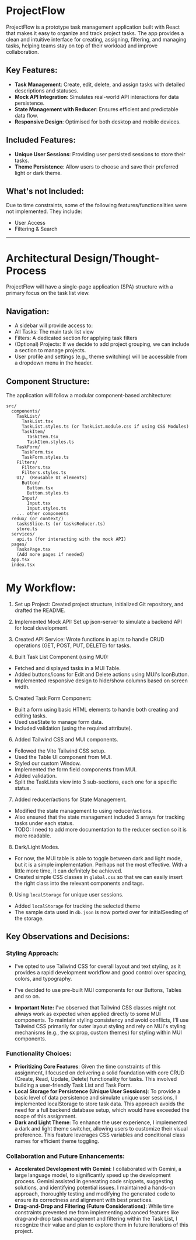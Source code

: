# ProjectFlow

ProjectFlow is a prototype task management application built with React that makes it easy to organize and track project tasks. The app provides a clean and intuitive interface for creating, assigning, filtering, and managing tasks, helping teams stay on top of their workload and improve collaboration. 

## Key Features:

- **Task Management**: Create, edit, delete, and assign tasks with detailed descriptions and statuses.
- **Mock API Integration**: Simulates real-world API interactions for data persistence.
- **State Management with Reducer**: Ensures efficient and predictable data flow.
- **Responsive Design**: Optimised for both desktop and mobile devices.

## Included Features:
- **Unique User Sessions**:  Providing user persisted sessions to store their tasks.
- **Theme Persistence**: Allow users to choose and save their preferred light or dark theme.

## What's not Included:

Due to time constraints, some of the following features/functionalities were not implemented. They include:
- User Access
- Filtering & Search

---

# Architectural Design/Thought-Process

ProjectFlow will have a single-page application (SPA) structure with a primary focus on the task list view. 


## Navigation:

- A sidebar will provide access to:
- All Tasks: The main task list view
- Filters: A dedicated section for applying task filters
- (Optional) Projects:  If we decide to add project grouping, we can include a section to manage projects.
- User profile and settings (e.g., theme switching) will be accessible from a dropdown menu in the header.

## Component Structure:

The application will follow a modular component-based architecture:

```
src/
  components/
    TaskList/
      TaskList.tsx
      TaskList.styles.ts (or TaskList.module.css if using CSS Modules)
      TaskItem/
        TaskItem.tsx 
        TaskItem.styles.ts
    TaskForm/
      TaskForm.tsx
      TaskForm.styles.ts
    Filters/
      Filters.tsx
      Filters.styles.ts
    UI/  (Reusable UI elements)
      Button/ 
        Button.tsx
        Button.styles.ts
      Input/
        Input.tsx
        Input.styles.ts
    ... other components
  redux/ (or context/)
    tasksSlice.ts (or tasksReducer.ts)
    store.ts
  services/ 
    api.ts (for interacting with the mock API)
  pages/ 
    TasksPage.tsx  
    (Add more pages if needed)
  App.tsx
  index.tsx
```

# My Workflow:

1. Set up Project: Created project structure, initialized Git repository, and drafted the README.

2. Implemented Mock API: Set up json-server to simulate a backend API for local development.

3. Created API Service:  Wrote functions in api.ts to handle CRUD operations (GET, POST, PUT, DELETE) for tasks.

4. Built Task List Component (using MUI): 

  - Fetched and displayed tasks in a MUI Table.
  - Added buttons/icons for Edit and Delete actions using MUI's IconButton.
  - Implemented responsive design to hide/show columns based on screen width.

5. Created Task Form Component:

  - Built a form using basic HTML elements to handle both creating and editing tasks.
  - Used useState to manage form data. 
  - Included validation (using the required attribute).

6. Added Tailwind CSS and MUI components.

  - Followed the Vite Tailwind CSS setup.
  - Used the Table UI component from MUI.
  - Styled our custom Window.
  - Implemented the form field components from MUI.
  - Added validation.
  - Split the TaskLists view into 3 sub-sections, each one for a specific status.

7. Added reducer/actions for State Management.
   
  - Modified the state management to using reducer/actions.
  - Also ensured that the state management included 3 arrays for tracking tasks under each status.
  - TODO: I need to add more documentation to the reducer section so it is more readable.

8. Dark/Light Modes.

  - For now, the MUI table is able to toggle between dark and light mode, but it is a simple implementation. Perhaps not the most effective. With a little more time, it can definitely be achieved.
  - Created simple CSS classes in `global.css` so that we can easily insert the right class into the relevant components and tags.

9.  Using `localStorage` for unique user sessions.

  - Added `localStorage` for tracking the selected theme
  - The sample data used in `db.json` is now ported over for initialSeeding of the storage.


## Key Observations and Decisions:

### Styling Approach:

- I've opted to use Tailwind CSS for overall layout and text styling, as it provides a rapid development workflow and good control over spacing, colors, and typography.
- I've decided to use pre-built MUI components for our Buttons, Tables and so on.

- **Important Note:** I've observed that Tailwind CSS classes might not always work as expected when applied directly to some MUI components. To maintain styling consistency and avoid conflicts, I'll use Tailwind CSS primarily for outer layout styling and rely on MUI's styling mechanisms (e.g., the sx prop, custom themes) for styling within MUI components.

### Functionality Choices:

- **Prioritizing Core Features**: Given the time constraints of this assignment, I focused on delivering a solid foundation with core CRUD (Create, Read, Update, Delete) functionality for tasks. This involved building a user-friendly Task List and Task Form.
- **Local Storage for Persistence (Unique User Sessions)**: To provide a basic level of data persistence and simulate unique user sessions, I implemented localStorage to store task data. This approach avoids the need for a full backend database setup, which would have exceeded the scope of this assignment. 
- **Dark and Light Theme**: To enhance the user experience, I implemented a dark and light theme switcher, allowing users to customize their visual preference. This feature leverages CSS variables and conditional class names for efficient theme toggling.

### Collaboration and Future Enhancements:

- **Accelerated Development with Gemini**: I collaborated with Gemini, a large language model, to significantly speed up the development process. Gemini assisted in generating code snippets, suggesting solutions, and identifying potential issues. I maintained a hands-on approach, thoroughly testing and modifying the generated code to ensure its correctness and alignment with best practices.
- **Drag-and-Drop and Filtering (Future Considerations)**: While time constraints prevented me from implementing advanced features like drag-and-drop task management and filtering within the Task List, I recognize their value and plan to explore them in future iterations of this project.
